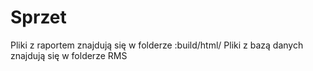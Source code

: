 # Sprzet
Pliki z raportem znajdują się w folderze :build/html/
Pliki z bazą danych znajdują się w folderze RMS

